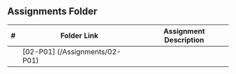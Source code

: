 ##  Assignments Folder

|   #   | Folder Link | Assignment Description |
| :---: | ----------- | ---------------------- |
|       | [02-P01] (/Assignments/02-P01)       |                        |
